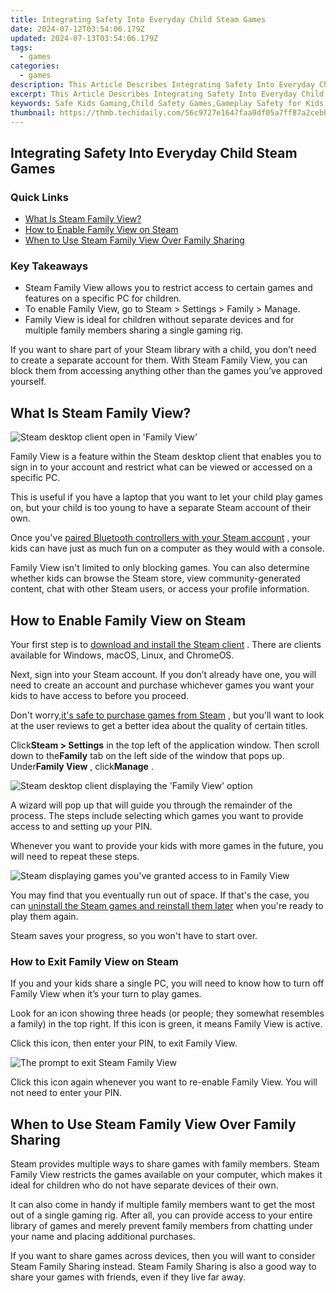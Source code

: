 ```yaml
---
title: Integrating Safety Into Everyday Child Steam Games
date: 2024-07-12T03:54:06.179Z
updated: 2024-07-13T03:54:06.179Z
tags:
  - games
categories:
  - games
description: This Article Describes Integrating Safety Into Everyday Child Steam Games
excerpt: This Article Describes Integrating Safety Into Everyday Child Steam Games
keywords: Safe Kids Gaming,Child Safety Games,Gameplay Safety for Kids,Secure Playtime Games,Kid-Safe Gaming Experience,Protective Childhood Games,Safe Steam Child Games
thumbnail: https://thmb.techidaily.com/56c9727e1647faa9df05a7ff87a2cebb670ed94ea60d5a674997e4383f15e6a2.jpg
---
```


## Integrating Safety Into Everyday Child Steam Games

### Quick Links

* [​What Is Steam Family View?](#what-is-steam-family-view)
* [How to Enable Family View on Steam](#how-to-enable-family-view-on-steam)
* [​When to Use Steam Family View Over Family Sharing](#when-to-use-steam-family-view-over-family-sharing)

### Key Takeaways

* Steam Family View allows you to restrict access to certain games and features on a specific PC for children.
* To enable Family View, go to Steam > Settings > Family > Manage.
* Family View is ideal for children without separate devices and for multiple family members sharing a single gaming rig.

 If you want to share part of your Steam library with a child, you don’t need to create a separate account for them. With Steam Family View, you can block them from accessing anything other than the games you’ve approved yourself.

## ​What Is Steam Family View?

![Steam desktop client open in 'Family View'](https://static1.makeuseofimages.com/wordpress/wp-content/uploads/2024/01/steam-family-view-shared-games-2.png)

 Family View is a feature within the Steam desktop client that enables you to sign in to your account and restrict what can be viewed or accessed on a specific PC.

 This is useful if you have a laptop that you want to let your child play games on, but your child is too young to have a separate Steam account of their own.

 Once you've [paired Bluetooth controllers with your Steam account](https://www.makeuseof.com/how-to-set-up-use-console-controllers-steam/) , your kids can have just as much fun on a computer as they would with a console.

 Family View isn't limited to only blocking games. You can also determine whether kids can browse the Steam store, view community-generated content, chat with other Steam users, or access your profile information.

## How to Enable Family View on Steam

 Your first step is to [download and install the Steam client](https://www.makeuseof.com/what-is-steam-how-to-install/) . There are clients available for Windows, macOS, Linux, and ChromeOS.

 Next, sign into your Steam account. If you don’t already have one, you will need to create an account and purchase whichever games you want your kids to have access to before you proceed.

 Don't worry,[it's safe to purchase games from Steam](https://www.makeuseof.com/is-it-safe-to-buy-games-from-steam/) , but you'll want to look at the user reviews to get a better idea about the quality of certain titles.

 Click**Steam > Settings** in the top left of the application window. Then scroll down to the**Family** tab on the left side of the window that pops up. Under**Family View** , click**Manage** .

![Steam desktop client displaying the 'Family View' option](https://static1.makeuseofimages.com/wordpress/wp-content/uploads/2024/01/steam-family-view-settings.png)

 A wizard will pop up that will guide you through the remainder of the process. The steps include selecting which games you want to provide access to and setting up your PIN.

 Whenever you want to provide your kids with more games in the future, you will need to repeat these steps.

![Steam displaying games you've granted access to in Family View](https://static1.makeuseofimages.com/wordpress/wp-content/uploads/2024/01/steam-family-view-games.png)

 You may find that you eventually run out of space. If that's the case, you can [uninstall the Steam games and reinstall them later](https://www.makeuseof.com/how-to-uninstall-steam-games-reinstall/) when you're ready to play them again.

Steam saves your progress, so you won't have to start over.

### How to Exit Family View on Steam

 If you and your kids share a single PC, you will need to know how to turn off Family View when it’s your turn to play games.

 Look for an icon showing three heads (or people; they somewhat resembles a family) in the top right. If this icon is green, it means Family View is active.

Click this icon, then enter your PIN, to exit Family View.

![The prompt to exit Steam Family View](https://static1.makeuseofimages.com/wordpress/wp-content/uploads/2024/01/steam-family-view-exit.png)

 Click this icon again whenever you want to re-enable Family View. You will not need to enter your PIN.

## ​When to Use Steam Family View Over Family Sharing

 Steam provides multiple ways to share games with family members. Steam Family View restricts the games available on your computer, which makes it ideal for children who do not have separate devices of their own.

 It can also come in handy if multiple family members want to get the most out of a single gaming rig. After all, you can provide access to your entire library of games and merely prevent family members from chatting under your name and placing additional purchases.

 If you want to share games across devices, then you will want to consider Steam Family Sharing instead. Steam Family Sharing is also a good way to share your games with friends, even if they live far away.


<ins class="adsbygoogle"
     style="display:block"
     data-ad-format="autorelaxed"
     data-ad-client="ca-pub-7571918770474297"
     data-ad-slot="1223367746"></ins>



<ins class="adsbygoogle"
     style="display:block"
     data-ad-client="ca-pub-7571918770474297"
     data-ad-slot="8358498916"
     data-ad-format="auto"
     data-full-width-responsive="true"></ins>




